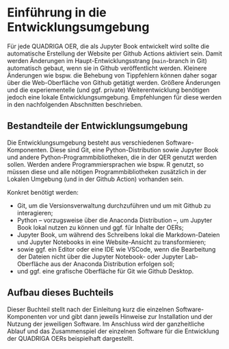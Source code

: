 # Einführung in die Entwicklungsumgebung

Für jede QUADRIGA OER, die als Jupyter Book entwickelt wird sollte die automatische Erstellung der Website per Github Actions aktiviert sein. Damit werden Änderungen im Haupt-Entwicklungsstrang (`main`-branch in Git) automatisch gebaut, wenn sie in Github veröffentlicht werden. Kleinere Änderungen wie bspw. die Behebung von Tippfehlern können daher sogar über die Web-Oberfläche von Github getätigt werden. Größere Änderungen und die experiementelle (und ggf. private) Weiterentwicklung benötigen jedoch eine lokale Entwicklungsumgebung. Empfehlungen für diese werden in den nachfolgenden Abschnitten beschrieben.

## Bestandteile der Entwicklungsumgebung
Die Entwicklungsumgebung besteht aus verschiedenen Software-Komponenten. Diese sind Git, eine Python-Distribution sowie Jupyter Book und andere Python-Programmbibliotheken, die in der QER genutzt werden sollen. Werden andere Programmiersprachen wie bspw. R genutzt, so müssen diese und alle nötigen Programmbibliotheken zusätzlich in der Lokalen Umgebung (und in der Github Action) vorhanden sein.

Konkret benötigt werden:
- Git, um die Versionsverwaltung durchzuführen und um mit Github zu interagieren;
- Python – vorzugsweise über die Anaconda Distribution –, um Jupyter Book lokal nutzen zu können und ggf. für Inhalte der OERs;
- Jupyter Book, um während des Schreibens lokal die Markdown-Dateien und Jupyter Notebooks in eine Website-Ansicht zu transformieren;
- sowie ggf. ein Editor oder eine IDE wie VSCode, wenn die Bearbeitung der Dateien nicht über die Jupyter Notebook- oder Jupyter Lab-Oberfläche aus der Anaconda Distribution erfolgen soll;
- und ggf. eine grafische Oberfläche für Git wie Github Desktop.

## Aufbau dieses Buchteils
Dieser Buchteil stellt nach der Einleitung kurz die einzelnen Software-Komponenten vor und gibt dann jeweils Hinweise zur Installation und der Nutzung der jeweiligen Software. Im Anschluss wird der ganzheitliche Ablauf und das Zusammenspiel der einzelnen Software für die Entwicklung der QUADRIGA OERs beispielhaft dargestellt.

